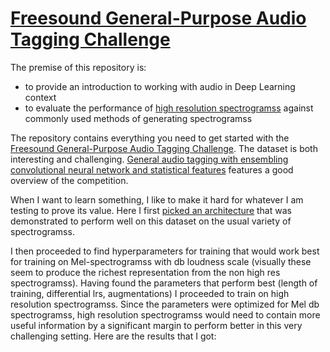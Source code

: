 # [Freesound General-Purpose Audio Tagging Challenge](https://www.kaggle.com/c/freesound-audio-tagging/overview)

The premise of this repository is:
* to provide an introduction to working with audio in Deep Learning context
* to evaluate the performance of [high resolution spectrogramss](https://github.com/earthspecies/spectral_hyperresolution) against commonly used methods of generating spectrogramss

The repository contains everything you need to get started with the [Freesound General-Purpose Audio Tagging Challenge](https://www.kaggle.com/c/freesound-audio-tagging/overview). The dataset is both interesting and challenging. [General audio tagging with ensembling convolutional neural network and statistical features](https://arxiv.org/abs/1810.12832) features a good overview of the competition.

When I want to learn something, I like to make it hard for whatever I am testing to prove its value. Here I first [picked an architecture](https://www.kaggle.com/c/freesound-audio-tagging/discussion/62634) that was demonstrated to perform well on this dataset on the usual variety of spectrogramss.

I then proceeded to find hyperparameters for training that would work best for training on Mel-spectrogramss with db loudness scale (visually these seem to produce the richest representation from the non high res spectrogramss). Having found the parameters that perform best (length of training, differential lrs, augmentations) I proceeded to train on high resolution spectrogramss. Since the parameters were optimized for Mel db spectrogramss, high resolution spectrogramss would need to contain more useful information by a significant margin to perform better in this very challenging setting. Here are the results that I got:
